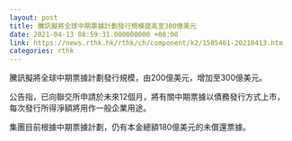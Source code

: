 ```yaml
---
layout: post
title: 騰訊擬將全球中期票據計劃發行規模提高至300億美元
date: 2021-04-13 08:59:31.000000000 +08:00
link: https://news.rthk.hk/rthk/ch/component/k2/1585461-20210413.htm
categories: rthk
---
```


騰訊擬將全球中期票據計劃發行規模，由200億美元，增加至300億美元。

公告指，已向聯交所申請於未來12個月，將有關中期票據以債務發行方式上市，每次發行所得淨額將用作一般企業用途。

集團目前根據中期票據計劃，仍有本金總額180億美元的未償還票據。
